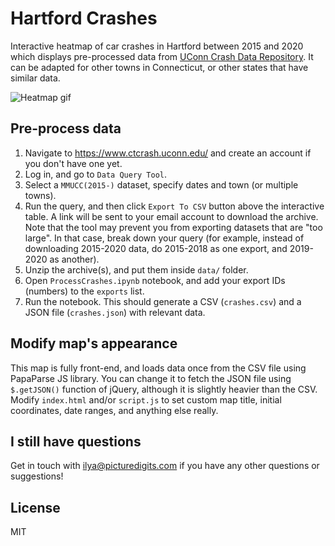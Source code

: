 # Hartford Crashes

Interactive heatmap of car crashes in Hartford between 2015 and 2020 which
displays pre-processed data from [UConn Crash Data Repository](https://www.ctcrash.uconn.edu/).
It can be adapted for other towns in Connecticut, or other states that have similar data.

![Heatmap gif](./img/demo.gif)

## Pre-process data

1. Navigate to https://www.ctcrash.uconn.edu/ and create an account if you don't have one yet.
2. Log in, and go to `Data Query Tool`.
3. Select a `MMUCC(2015-)` dataset, specify dates and town (or multiple towns).
4. Run the query, and then click `Export To CSV` button above the interactive table. A link will be sent to your email account to download the archive. Note that the tool may prevent you from exporting datasets that are "too large". In that case, break down your query (for example, instead of downloading 2015-2020 data, do 2015-2018
as one export, and 2019-2020 as another).
5. Unzip the archive(s), and put them inside `data/` folder.
6. Open `ProcessCrashes.ipynb` notebook, and add your export IDs (numbers) to the `exports` list.
7. Run the notebook. This should generate a CSV (`crashes.csv`) and a JSON file (`crashes.json`) with relevant data.

## Modify map's appearance

This map is fully front-end, and loads data once from the CSV file using PapaParse JS library. You
can change it to fetch the JSON file using `$.getJSON()` function of jQuery, although it is slightly
heavier than the CSV. Modify `index.html` and/or `script.js` to set custom map title, initial coordinates, date ranges, and anything else really.

## I still have questions

Get in touch with ilya@picturedigits.com if you have any other questions or suggestions!

## License
MIT